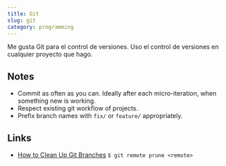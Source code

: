```yaml
---
title: Git
slug: git
category: programming
---
```


Me gusta Git para el control de versiones. Uso el control de versiones en cualquier proyecto que hago.

## Notes
- Commit as often as you can. Ideally after each micro-iteration, when something new is working.
- Respect existing git workflow of projects.
- Prefix branch names with `fix/` or `feature/` appropriately.

## Links
- [How to Clean Up Git Branches][1] `$ git remote prune <remote>`

[1]:	https://devconnected.com/how-to-clean-up-git-branches/
